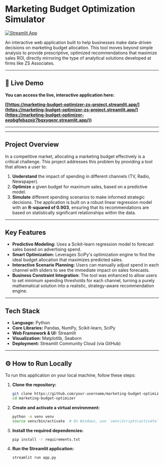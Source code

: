 # Marketing Budget Optimization Simulator

[![Streamlit App](https://static.streamlit.io/badges/streamlit_badge_black_white.svg)]([https://marketing-budget-optimizer-zs-project.streamlit.app/](https://marketing-budget-optimizer-eepbgfebazejr7bqxyqenr.streamlit.app/))

An interactive web application built to help businesses make data-driven decisions on marketing budget allocation. This tool moves beyond simple analysis to provide prescriptive, optimized recommendations that maximize sales ROI, directly mirroring the type of analytical solutions developed at firms like ZS Associates.

---

## 🚀 Live Demo

**You can access the live, interactive application here:**

**[[https://marketing-budget-optimizer-zs-project.streamlit.app/](https://marketing-budget-optimizer-zs-project.streamlit.app/](https://marketing-budget-optimizer-eepbgfebazejr7bqxyqenr.streamlit.app/))**

---

---

## Project Overview
In a competitive market, allocating a marketing budget effectively is a critical challenge. This project addresses this problem by providing a tool that allows a user to:
1.  **Understand** the impact of spending in different channels (TV, Radio, Newspaper).
2.  **Optimize** a given budget for maximum sales, based on a predictive model.
3.  **Simulate** different spending scenarios to make informed strategic decisions.
The application is built on a robust linear regression model with an **R-squared of 0.903**, ensuring that its recommendations are based on statistically significant relationships within the data.
---
## Key Features

*   **Predictive Modeling:** Uses a Scikit-learn regression model to forecast sales based on advertising spend.
*   **Smart Optimization:** Leverages SciPy's optimization engine to find the ideal budget allocation that maximizes predicted sales.
*   **Interactive Scenario Planning:** Users can manually adjust spend in each channel with sliders to see the immediate impact on sales forecasts.
*   **Business Constraint Integration:** The tool was enhanced to allow users to set minimum spending thresholds for each channel, turning a purely mathematical solution into a realistic, strategy-aware recommendation engine.
---
## Tech Stack

*   **Language:** Python
*   **Core Libraries:** Pandas, NumPy, Scikit-learn, SciPy
*   **Web Framework & UI:** Streamlit
*   **Visualization:** Matplotlib, Seaborn
*   **Deployment:** Streamlit Community Cloud (via GitHub)
---
## ⚙️ How to Run Locally

To run this application on your local machine, follow these steps:

1.  **Clone the repository:**
    ```bash
    git clone https://github.com/your-username/marketing-budget-optimizer.git
    cd marketing-budget-optimizer
    ```
2.  **Create and activate a virtual environment:**
    ```bash
    python -m venv venv
    source venv/bin/activate  # On Windows, use `venv\Scripts\activate`
    ```
3.  **Install the required dependencies:**
    ```bash
    pip install -r requirements.txt
    ```

4.  **Run the Streamlit application:**
    ```bash
    streamlit run app.py
    ```
